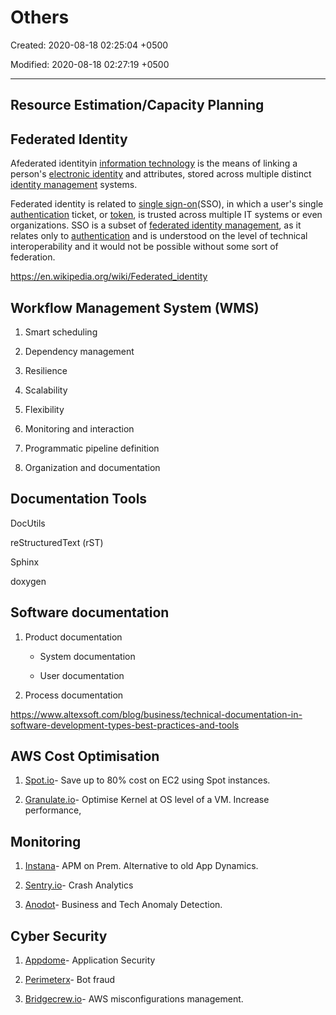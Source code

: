 # Others

Created: 2020-08-18 02:25:04 +0500

Modified: 2020-08-18 02:27:19 +0500

---

## Resource Estimation/Capacity Planning

## Federated Identity

Afederated identityin [information technology](https://en.wikipedia.org/wiki/Information_technology) is the means of linking a person's [electronic identity](https://en.wikipedia.org/wiki/Digital_identity) and attributes, stored across multiple distinct [identity management](https://en.wikipedia.org/wiki/Identity_management) systems.

Federated identity is related to [single sign-on](https://en.wikipedia.org/wiki/Single_sign-on)(SSO), in which a user's single [authentication](https://en.wikipedia.org/wiki/Authentication) ticket, or [token](https://en.wikipedia.org/wiki/Security_token), is trusted across multiple IT systems or even organizations. SSO is a subset of [federated identity management](https://en.wikipedia.org/wiki/Federated_identity_management), as it relates only to [authentication](https://en.wikipedia.org/wiki/Authentication) and is understood on the level of technical interoperability and it would not be possible without some sort of federation.

<https://en.wikipedia.org/wiki/Federated_identity>

## Workflow Management System (WMS)

1. Smart scheduling

2. Dependency management

3. Resilience

4. Scalability

5. Flexibility

6. Monitoring and interaction

7. Programmatic pipeline definition

8. Organization and documentation

## Documentation Tools

DocUtils

reStructuredText (rST)

Sphinx

doxygen

## Software documentation

1. Product documentation

   - System documentation

   - User documentation

2. Process documentation

<https://www.altexsoft.com/blog/business/technical-documentation-in-software-development-types-best-practices-and-tools>

## AWS Cost Optimisation

1. [Spot.io](http://spot.io/)- Save up to 80% cost on EC2 using Spot instances.

2. [Granulate.io](http://granulate.io/)- Optimise Kernel at OS level of a VM. Increase performance,

## Monitoring

1. [Instana](https://www.instana.com/)- APM on Prem. Alternative to old App Dynamics.

2. [Sentry.io](http://sentry.io/)- Crash Analytics

3. [Anodot](http://anodot.com/)- Business and Tech Anomaly Detection.

## Cyber Security

1. [Appdome](http://appdome.com/)- Application Security

2. [Perimeterx](http://perimeterx.com/)- Bot fraud

3. [Bridgecrew.io](http://bridgecrew.io/)- AWS misconfigurations management.
